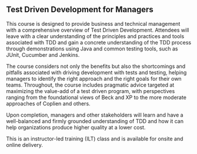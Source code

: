 ## Test Driven Development for Managers

This course is designed to provide business and technical management with a comprehensive overview of Test Driven Development. Attendees will leave with a clear understanding of the principles and practices and tools associated with TDD and gain a concrete understanding of the TDD process through demonstrations using Java and common testing tools, such as JUnit, Cucumber and Jenkins.

The course considers not only the benefits but also the shortcomings and pitfalls associated with driving development with tests and testing, helping managers to identify the right approach and the right goals for their own teams. Throughout, the course includes pragmatic advice targeted at maximizing the value-add of a test driven program, with perspectives ranging from the foundational views of Beck and XP to the more moderate approaches of Coplien and others.

Upon completion, managers and other stakeholders will learn and have a well-balanced and firmly grounded understanding of TDD and how it can help organizations produce higher quality at a lower cost.

This is an instructor-led training (ILT) class and is available for onsite and online delivery.
